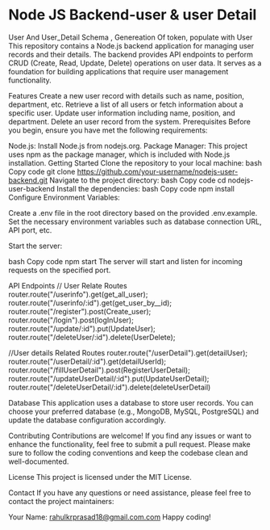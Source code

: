 # Node JS Backend-user & user Detail 
User And User_Detail Schema , Genereation Of token, populate with User
This repository contains a Node.js backend application for managing user records and their details. The backend provides API endpoints to perform CRUD (Create, Read, Update, Delete) operations on user data. It serves as a foundation for building applications that require user management functionality.

Features
Create a new user record with details such as name, position, department, etc.
Retrieve a list of all users or fetch information about a specific user.
Update user information including name, position, and department.
Delete an user record from the system.
Prerequisites
Before you begin, ensure you have met the following requirements:

Node.js: Install Node.js from nodejs.org.
Package Manager: This project uses npm as the package manager, which is included with Node.js installation.
Getting Started
Clone the repository to your local machine:
bash
Copy code
git clone https://github.com/your-username/nodejs-user-backend.git
Navigate to the project directory:
bash
Copy code
cd nodejs-user-backend
Install the dependencies:
bash
Copy code
npm install
Configure Environment Variables:

Create a .env file in the root directory based on the provided .env.example. Set the necessary environment variables such as database connection URL, API port, etc.

Start the server:

bash
Copy code
npm start
The server will start and listen for incoming requests on the specified port.

API Endpoints
// User Relate Routes
router.route("/userinfo").get(get_all_user);
router.route("/userinfo/:id").get(get_user_by__id);
router.route("/register").post(Create_user);
router.route("/login").post(logInUser);
router.route("/update/:id").put(UpdateUser);
router.route("/deleteUser/:id").delete(UserDelete);


//User details Related Routes
router.route("/userDetail").get(detailUser);
router.route("/userDetail/:id").get(detailUserId);
router.route("/fillUserDetail").post(RegisterUserDetail);
router.route("/updateUserDetail/:id").put(UpdateUserDetail);
router.route("/deleteUserDetail/:id").delete(deleteUserDetail)


Database
This application uses a database to store user records. You can choose your preferred database (e.g., MongoDB, MySQL, PostgreSQL) and update the database configuration accordingly.

Contributing
Contributions are welcome! If you find any issues or want to enhance the functionality, feel free to submit a pull request. Please make sure to follow the coding conventions and keep the codebase clean and well-documented.

License
This project is licensed under the MIT License.

Contact
If you have any questions or need assistance, please feel free to contact the project maintainers:

Your Name: rahulkrprasad18@gmail.com.com
Happy coding!






